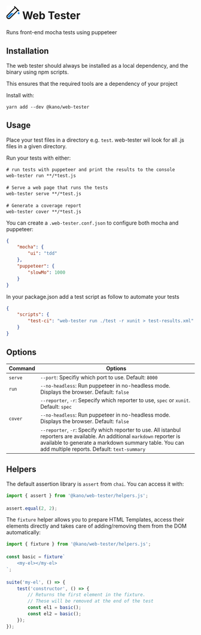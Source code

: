 # <img src="assets/icon.svg" width="36"> Web Tester

Runs front-end mocha tests using puppeteer

## Installation

The web tester should always be installed as a local dependency, and the binary using npm scripts.

This ensures that the required tools are a dependency of your project

Install with:
```
yarn add --dev @kano/web-tester
```

## Usage

Place your test files in a directory e.g. `test`. web-tester wil look for all .js files in a given directory.

Run your tests with either:

```
# run tests with puppeteer and print the results to the console
web-tester run **/*test.js

# Serve a web page that runs the tests
web-tester serve **/*test.js

# Generate a coverage report
web-tester cover **/*test.js
```

You can create a `.web-tester.conf.json` to configure both mocha and puppeteer:

```json
{
    "mocha": {
        "ui": "tdd"
    },
    "puppeteer": {
        "slowMo": 1000
    }
}
```

In your package.json add a test script as follow to automate your tests

```json
{
    "scripts": {
        "test-ci": "web-tester run ./test -r xunit > test-results.xml"
    }
}
```

## Options

|Command|Options|
|---|---|
|`serve`|`--port`: Specifiy which port to use. Default: `8000`|
|`run`|`--no-headless`: Run puppeteer in no-headless mode. Displays the browser. Default: `false`|
| |`--reporter`, `-r`: Sepecify which reporter to use, `spec` or `xunit`. Default: `spec`|
|`cover`|`--no-headless`: Run puppeteer in no-headless mode. Displays the browser. Default: `false`|
| |`--reporter`, `-r`: Specify which reporter to use. All istanbul reporters are available. An additional `markdown` reporter is available to generate a markdown summary table. You can add multiple reports. Default: `text-summary`|

## Helpers

The default assertion library is `assert` from `chai`. You can access it with:

```js
import { assert } from '@kano/web-tester/helpers.js';

assert.equal(2, 2);
```

The `fixture` helper allows you to prepare HTML Templates, access their elements directly and takes care of adding/removing them from the DOM automatically:

```js
import { fixture } from '@kano/web-tester/helpers.js';

const basic = fixture`
    <my-el></my-el>
`;

suite('my-el', () => {
    test('constructor', () => {
        // Returns the first element in the fixture.
        // These will be removed at the end of the test
        const el1 = basic();
        const el2 = basic();
    });
});

```
